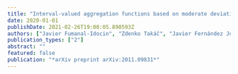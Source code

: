 ```yaml
---
title: "Interval-valued aggregation functions based on moderate deviations applied to Motor-Imagery-Based Brain Computer Interface"
date: 2020-01-01
publishDate: 2021-02-26T19:08:05.890593Z
authors: ["Javier Fumanal-Idocin", "Zdenko Takáč", "Javier Fernández Jose Antonio Sanz", "Harkaitz Goyena", "Ching-Teng Lin", "Yu-Kai Wang", "Humberto Bustince"]
publication_types: ["2"]
abstract: ""
featured: false
publication: "*arXiv preprint arXiv:2011.09831*"
---
```


